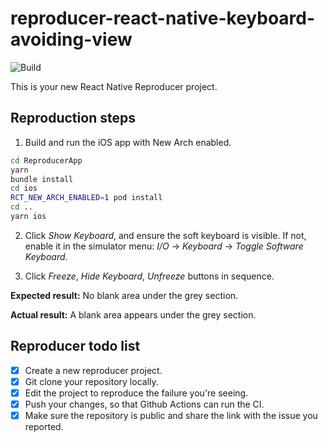 # reproducer-react-native-keyboard-avoiding-view

![Build](https://github.com/QichenZhu/reproducer-react-native-keyboard-avoiding-view/workflows/Pre%20Merge%20Checks/badge.svg)

This is your new React Native Reproducer project.

## Reproduction steps

1. Build and run the iOS app with New Arch enabled.

```Bash
cd ReproducerApp
yarn
bundle install
cd ios
RCT_NEW_ARCH_ENABLED=1 pod install
cd ..
yarn ios
```

2. Click _Show Keyboard_, and ensure the soft keyboard is visible. If not, enable it in the simulator menu: _I/O_ -> _Keyboard_ -> _Toggle Software Keyboard_.

3. Click _Freeze_, _Hide Keyboard_, _Unfreeze_ buttons in sequence.

**Expected result:** No blank area under the grey section.

**Actual result:** A blank area appears under the grey section.

## Reproducer todo list

- [x] Create a new reproducer project.
- [x] Git clone your repository locally.
- [x] Edit the project to reproduce the failure you're seeing.
- [x] Push your changes, so that Github Actions can run the CI.
- [x] Make sure the repository is public and share the link with the issue you reported.
